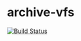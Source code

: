 # archive-vfs

[![Build Status](https://travis-ci.org/lukeyeager/archive-vfs.svg?branch=master)](https://travis-ci.org/lukeyeager/archive-vfs)
